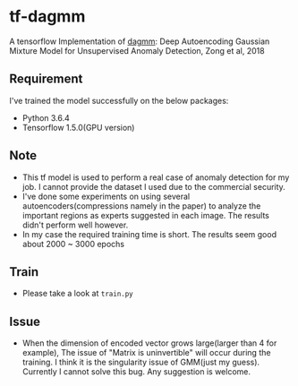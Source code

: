 # tf-dagmm
A tensorflow Implementation of [dagmm](https://openreview.net/pdf?id=BJJLHbb0-): Deep Autoencoding Gaussian Mixture Model for Unsupervised Anomaly Detection, Zong et al, 2018

## Requirement
I've trained the model successfully on the below packages:
* Python 3.6.4
* Tensorflow 1.5.0(GPU version)

## Note
* This tf model is used to perform a real case of anomaly detection for my job. 
I cannot provide the dataset I used due to the commercial security.
* I've done some experiments on using several autoencoders(compressions namely in the paper) to analyze the important regions as experts suggested in each image.
The results didn't perform well however.
* In my case the required training time is short. The results seem good about 2000 ~ 3000 epochs

## Train
* Please take a look at `train.py`

## Issue
* When the dimension of encoded vector grows large(larger than 4 for example), The issue of "Matrix is uninvertible" will occur during the training. 
I think it is the singularity issue of GMM(just my guess). Currently I cannot solve this bug. Any suggestion is welcome.
